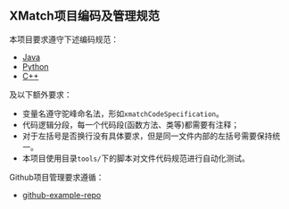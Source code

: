 ## XMatch项目编码及管理规范

本项目要求遵守下述编码规范：

- [Java](http://www.hawstein.com/posts/google-java-style.html)
- [Python](http://zh-google-styleguide.readthedocs.io/en/latest/google-python-styleguide/contents/)
- [C++](http://zh-google-styleguide.readthedocs.io/en/latest/google-cpp-styleguide/contents/)

及以下额外要求：

- 变量名遵守驼峰命名法，形如`xmatchCodeSpecification`。
- 代码逻辑分段，每一个代码段(函数方法、类等)都需要有注释；
- 对于左括号是否换行没有具体要求，但是同一文件内部的左括号需要保持统一。
- 本项目使用目录`tools/`下的脚本对文件代码规范进行自动化测试。

Github项目管理要求遵循：

- [github-example-repo](https://github.com/Wasdns/github-example-repo)


